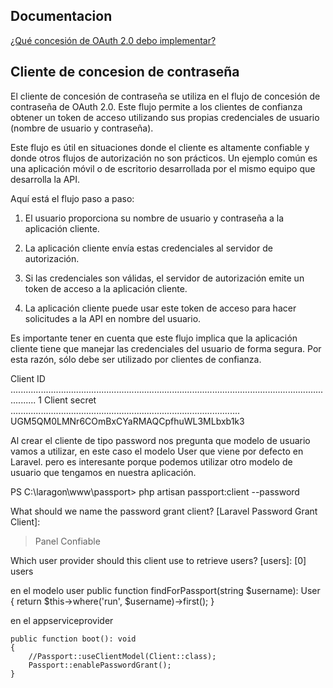 ## Documentacion 
[¿Qué concesión de OAuth 2.0 debo implementar?](    https://documenter.getpostman.com/view/10808729/SzS8rjbc?version=latest)

## Cliente de concesion de contraseña

El cliente de concesión de contraseña se utiliza en el flujo de concesión de contraseña de OAuth 2.0. Este flujo permite a los clientes de confianza obtener un token de acceso utilizando sus propias credenciales de usuario (nombre de usuario y contraseña).

Este flujo es útil en situaciones donde el cliente es altamente confiable y donde otros flujos de autorización no son prácticos. Un ejemplo común es una aplicación móvil o de escritorio desarrollada por el mismo equipo que desarrolla la API.

Aquí está el flujo paso a paso:

1. El usuario proporciona su nombre de usuario y contraseña a la aplicación cliente.

2. La aplicación cliente envía estas credenciales al servidor de autorización.

3. Si las credenciales son válidas, el servidor de autorización emite un token de acceso a la aplicación cliente.

4. La aplicación cliente puede usar este token de acceso para hacer solicitudes a la API en nombre del usuario.

Es importante tener en cuenta que este flujo implica que la aplicación cliente tiene que manejar las credenciales del usuario de forma segura. Por esta razón, sólo debe ser utilizado por clientes de confianza.


  Client ID ...................................................................................................................................... 1
  Client secret ........................................................................................... UGM5QM0LMNr6COmBxCYaRMAQCpfhuWL3MLbxb1k3

Al crear el cliente de tipo password nos pregunta que modelo de usuario vamos a utilizar, en este caso el modelo User que viene por defecto en Laravel.
pero es interesante porque podemos utilizar otro modelo de usuario que tengamos en nuestra aplicación.

  PS C:\laragon\www\passport> php artisan passport:client --password

 What should we name the password grant client? [Laravel Password Grant Client]:
 > Panel Confiable

 Which user provider should this client use to retrieve users? [users]:
  [0] users
 >


en el modelo user
     public function findForPassport(string $username): User
    {
        return $this->where('run', $username)->first();
    }


en el appserviceprovider

    public function boot(): void
    {
        //Passport::useClientModel(Client::class);
        Passport::enablePasswordGrant();   
    }
